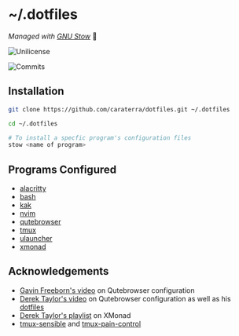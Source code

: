 
# ~/.dotfiles

*Managed with [GNU Stow](https://www.gnu.org/software/stow/)* :water_buffalo:

![Unilicense](https://img.shields.io/github/license/caraterra/dotfiles?style=for-the-badge)

![Commits](https://img.shields.io/github/commit-activity/m/caraterra/dotfiles?style=for-the-badge)

## Installation


```bash
git clone https://github.com/caraterra/dotfiles.git ~/.dotfiles

cd ~/.dotfiles

# To install a specfic program's configuration files
stow <name of program>
```
    
## Programs Configured

- [alacritty](https://github.com/alacritty/alacritty)
- [bash](https://www.gnu.org/software/bash/)
- [kak](https://github.com/mawww/kakoune)
- [nvim](https://github.com/neovim/neovim)
- [qutebrowser](https://github.com/qutebrowser/qutebrowser)
- [tmux](https://github.com/tmux/tmux)
- [ulauncher](https://github.com/Ulauncher/Ulauncher/)
- [xmonad](https://github.com/xmonad/xmonad)

## Acknowledgements

- [Gavin Freeborn's video](https://www.youtube.com/watch?v=Av8Sfaprcb4&t=660s) on Qutebrowser configuration
- [Derek Taylor's video](https://www.youtube.com/watch?v=rMYMfnOpxP0) on Qutebrowser configuration as well as his [dotfiles](https://gitlab.com/dwt1/dotfiles/-/tree/master/.config/qutebrowser)
- [Derek Taylor's playlist](https://youtube.com/playlist?list=PL5--8gKSku144jIsizdhdxq_fKTmBBGBA) on XMonad
- [tmux-sensible](https://github.com/tmux-plugins/tmux-sensible) and [tmux-pain-control](https://github.com/tmux-plugins/tmux-pain-control)

